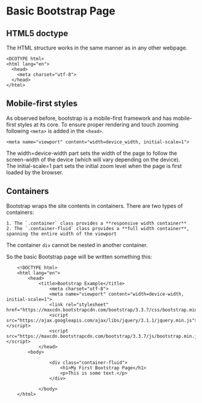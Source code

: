 # Basic Bootstrap Page

## HTML5 doctype

The HTML structure works in the same manner as in any other webpage.


```
<DCOTYPE html>
<html lang="en">
  <head>
    <meta charset="utf-8">
  </head>
</html>
```

## Mobile-first styles

As observed before, bootstrap is a mobile-first framework and has mobile-first styles at its core. To ensure proper rendering and touch zooming
following `<meta>` is added in the `<head>`.

`<meta name="viewport" content="width=device_width, initial-scale=1">`

The width=device-width part sets the width of the page to follow the screen-width of the device (which will vary depending on the device).  
The initial-scale=1 part sets the initial zoom level when the page is first loaded by the browser.

## Containers

Bootstrap wraps the site contents in containers. There are two types of containers:  
  
	1. The `.container` class provides a **responsive width container**
	2. The `.container-fluid` class provides a **full width container**, spanning the entire width of the viewport

The container `div` cannot be nested in another container.

So the basic Bootstrap page will be written something this:
```
	<!DOCTYPE html>
	<html lang="en">
	    <head>
	        <title>Bootstrap Example</title>
                <meta charset="utf-8">
                <meta name="viewport" content="width=device-width, initial-scale=1">
                <link rel="stylesheet" href="https://maxcdn.bootstrapcdn.com/bootstrap/3.3.7/css/bootstrap.min.css">
                <script src="https://ajax.googleapis.com/ajax/libs/jquery/3.1.1/jquery.min.js"></script>
                <script src="https://maxcdn.bootstrapcdn.com/bootstrap/3.3.7/js/bootstrap.min.js"></script>
            </head>
	    <body>

                <div class="container-fluid">
                    <h1>My First Bootstrap Page</h1>
                    <p>This is some text.</p>
                </div>

            </body>
	</html>
```
